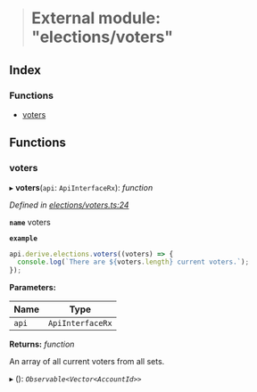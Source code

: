 > # External module: "elections/voters"

## Index

### Functions

* [voters](_elections_voters_.md#voters)

## Functions

###  voters

▸ **voters**(`api`: `ApiInterfaceRx`): *function*

*Defined in [elections/voters.ts:24](https://github.com/polkadot-js/api/blob/43ca02b/packages/api-derive/src/elections/voters.ts#L24)*

**`name`** voters

**`example`** 
<BR>

```javascript
api.derive.elections.voters((voters) => {
  console.log(`There are ${voters.length} current voters.`);
});
```

**Parameters:**

Name | Type |
------ | ------ |
`api` | `ApiInterfaceRx` |

**Returns:** *function*

An array of all current voters from all sets.

▸ (): *`Observable<Vector<AccountId>>`*